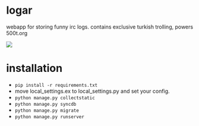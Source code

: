 logar
=======

webapp for storing funny irc logs. contains exclusive turkish trolling, powers 500t.org

<img src="https://raw.github.com/pyistanbul/500t/master/500t.png">

installation
===================

* ```pip install -r requirements.txt```
* move local_settings.ex to local_settings.py and set your config.
* ```python manage.py collectstatic```
* ```python manage.py syncdb```
* ```python manage.py migrate```
* ```python manage.py runserver``` 

